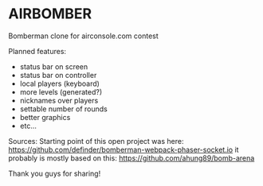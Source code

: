 # AIRBOMBER
Bomberman clone for airconsole.com contest

Planned features:
- status bar on screen
- status bar on controller
- local players (keyboard)
- more levels (generated?)
- nicknames over players
- settable number of rounds
- better graphics
- etc...

Sources:
Starting point of this open project was here:
https://github.com/definder/bomberman-webpack-phaser-socket.io
it probably is mostly based on this:
https://github.com/ahung89/bomb-arena

Thank you guys for sharing!
